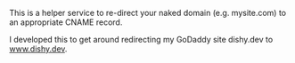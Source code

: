 This is a helper service to re-direct your naked domain (e.g. mysite.com) to an appropriate CNAME record.

I developed this to get around redirecting my GoDaddy site dishy.dev to www.dishy.dev.